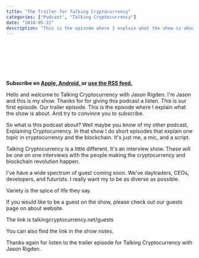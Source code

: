 ```yaml
---
title: "The Trailer for Talking Cryptocurrency"
categories: ["Podcast", "Talking Cryptocurrency"]
date: "2018-05-22"
description: "This is the episode where I explain what the show is about. And try to convince you to subscribe."
---
```

<iframe style="border: none" src="//html5-player.libsyn.com/embed/episode/id/6623997/height/90/theme/custom/autoplay/no/autonext/no/thumbnail/yes/preload/no/no_addthis/no/direction/backward/render-playlist/no/custom-color/87A93A/" height="90" width="100%" scrolling="no"  allowfullscreen webkitallowfullscreen mozallowfullscreen oallowfullscreen msallowfullscreen></iframe>

<p>
<strong>
Subscribe on 
        <a href="https://itunes.apple.com/us/podcast/talking-cryptocurrency/id1388099603?mt=2app=podcast">
            Apple,
        </a>
        <a href="https://www.google.com/podcasts?feed=aHR0cDovL3RhbGtpbmdjcnlwdG9jdXJyZW5jeS5saWJzeW4uY29tL3Jzcw%3D%3D">
          Android,
        </a>
        or
        <a href="http://talkingcryptocurrency.libsyn.com/rss">
          use the RSS feed.
         </a>
</strong>
</p>

Hello and welcome to Talking Cryptocurrency with Jason Rigden.
I'm Jason and this is my show. Thanks for for giving this podcast a listen. This is our first episode. Our trailer episode. This is the episode where I explain what the show is about. And try to convince you to subscribe.

So what is this podcast about? Well maybe you know of my other podcast, Explaining Cryptocurrency. In that show I do short episodes that explain one topic in cryptocurrency and the blockchain. It's just me, a mic, and a script.

Talking Cryptocurrency is a little different. It's an interview show.  These will be one on one interviews with the people making the cryptocurrency and blockchain revolution happen. 

I've have a wide spectrum of guest coming soon. We've daytraders, CEOs, developers, and futurists. I really want my to be as diverse as possible.

Variety is the spice of life they say.

If you would like to be a guest on the show, please check out our guests page on about website.

The link is talkingcryptocurrency.net/guests

You can also find the link in the show notes.

Thanks again for listen to the trailer episode for  Talking Cryptocurrency with Jason Rigden.